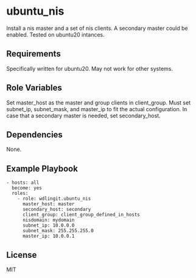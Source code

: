 ubuntu_nis
=========

Install a nis master and a set of nis clients. A secondary master could be enabled. Tested on ubuntu20 intances.

Requirements
------------

Specifically written for ubuntu20. May not work for other systems.

Role Variables
--------------

Set master_host as the master and group clients in client_group. Must set subnet_ip, subnet_mask, and master_ip to fit the actual configuration. In case that a secondary master is needed, set secondary_host.

Dependencies
------------

None. 

Example Playbook
----------------

    - hosts: all
      become: yes
      roles:
        - role: wdlingit.ubuntu_nis
          master_host: master
          secondary_host: secondary
          client_group: client_group_defined_in_hosts
          nisdomain: mydomain
          subnet_ip: 10.0.0.0
          subnet_mask: 255.255.255.0
          master_ip: 10.0.0.1

License
-------

MIT
